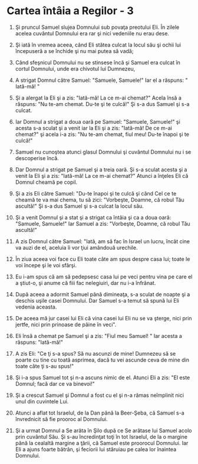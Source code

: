 # Cartea &#238;nt&#226;ia a Regilor - 3

1. Şi pruncul Samuel slujea Domnului sub povaţa preotului Eli. În zilele acelea cuvântul Domnului era rar şi nici vedeniile nu erau dese. 

2. Şi iată în vremea aceea, când Eli stătea culcat la locul său şi ochii lui începuseră a se închide şi nu mai putea să vadă; 

3. Când sfeşnicul Domnului nu se stinsese încă şi Samuel era culcat în cortul Domnului, unde era chivotul lui Dumnezeu, 

4. A strigat Domnul către Samuel: "Samuele, Samuele!" Iar el a răspuns: " Iată-mă! " 

5. Şi a alergat la Eli şi a zis: "Iată-mă! La ce m-ai chemat?" Acela însă a răspuns: "Nu te-am chemat. Du-te şi te culcă!" Şi s-a dus Samuel şi s-a culcat. 

6. Iar Domnul a strigat a doua oară pe Samuel: "Samuele, Samuele!" şi acesta s-a sculat şi a venit iar la Eli şi a zis: "Iată-mă! De ce m-ai chemat?" şi acela i-a zis: "Nu te-am chemat, fiul meu! Du-te înapoi şi te culcă!" 

7. Samuel nu cunoştea atunci glasul Domnului şi cuvântul Domnului nu i se descoperise încă. 

8. Dar Domnul a strigat pe Samuel şi a treia oară. Şi s-a sculat acesta şi a venit la Eli şi a zis: "Iată-mă! La ce m-ai chemat?" Atunci a înţeles Eli că Domnul cheamă pe copil. 

9. Şi a zis Eli către Samuel: "Du-te înapoi şi te culcă şi când Cel ce te cheamă te va mai chema, tu să zici: "Vorbeşte, Doamne, că robul Tău ascultă!" Şi s-a dus Samuel şi s-a culcat la locul său. 

10. Şi a venit Domnul şi a stat şi a strigat ca întâia şi ca a doua oară: "Samuele, Samuele!" Iar Samuel a zis: "Vorbeşte, Doamne, că robul Tău ascultă!" 

11. A zis Domnul către Samuel: "Iată, am să fac în Israel un lucru, încât cine va auzi de el, aceluia îi vor ţiui amândouă urechile. 

12. În ziua aceea voi face cu Eli toate câte am spus despre casa lui; toate le voi începe şi le voi sfârşi. 

13. Eu i-am spus că am să pedepsesc casa lui pe veci pentru vina pe care el a ştiut-o, şi anume că fiii fac nelegiuiri, dar nu i-a înfrânat. 

13. După aceea a adormit Samuel până dimineaţa, s-a sculat de noapte şi a deschis uşile casei Domnului. Dar Samuel s-a temut să spună lui Eli vedenia aceasta. 

14. De aceea mă jur casei lui Eli că vina casei lui Eli nu se va şterge, nici prin jertfe, nici prin prinoase de pâine în veci". 

16. Eli însă a chemat pe Samuel şi a zis: "Fiul meu Samuel! " Iar acesta a răspuns: "Iată-mă!" 

17. A zis Eli: "Ce ţi s-a spus? Să nu ascunzi de mine! Dumnezeu să se poarte cu tine cu toată asprimea, dacă tu vei ascunde ceva de mine din toate câte ţi s-au spus!" 

18. Şi i-a spus Samuel tot şi n-a ascuns nimic de el. Atunci Eli a zis: "El este Domnul; facă dar ce va binevoi!" 

19. Şi a crescut Samuel şi Domnul a fost cu el şi n-a rămas neîmplinit nici unul din cuvintele Lui. 

20. Atunci a aflat tot Israelul, de la Dan până la Beer-Şeba, că Samuel s-a învrednicit să fie prooroc al Domnului. 

21. Şi a urmat Domnul a Se arăta în Şilo după ce Se arătase lui Samuel acolo prin cuvântul Său. Şi s-au încredinţat toţi în tot Israelul, de la o margine până la cealaltă margine a ţării, că Samuel este proorocul Domnului. Iar Eli a ajuns foarte bătrân, şi feciorii lui stăruiau pe calea lor înaintea Domnului. 

